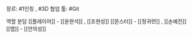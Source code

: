 장르: #1인칭 , #3D
협업 툴: #Git

역할 분담
[[플레이어]] - [[윤현석]] , [[조현성]]
[[몬스터]] - [[정귀련]] , [[손예진]]
[[맵]] - [[안의성]]
